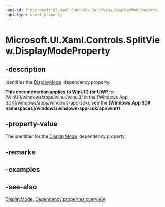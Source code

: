 ```yaml
---
-api-id: P:Microsoft.UI.Xaml.Controls.SplitView.DisplayModeProperty
-api-type: winrt property
---
```


<!-- Property syntax
public Windows.UI.Xaml.DependencyProperty DisplayModeProperty { get; }
-->

# Microsoft.UI.Xaml.Controls.SplitView.DisplayModeProperty

## -description
Identifies the [DisplayMode](splitview_displaymode.md)  dependency property.

**This documentation applies to WinUI 2 for UWP** for [WinUI]/windows/apps/winui/winui3/ in the [Windows App SDK]/windows/apps/windows-app-sdk/, see the **[Windows App SDK namespaces]/windows/windows-app-sdk/api/winrt/**.

## -property-value
The identifier for the [DisplayMode](splitview_displaymode.md)  dependency property.

## -remarks

## -examples

## -see-also
[DisplayMode](splitview_displaymode.md), [Dependency properties overview](/windows/uwp/xaml-platform/dependency-properties-overview)
